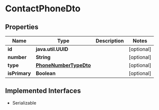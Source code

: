 

# ContactPhoneDto


## Properties

Name | Type | Description | Notes
------------ | ------------- | ------------- | -------------
**id** | **java.util.UUID** |  |  [optional]
**number** | **String** |  |  [optional]
**type** | [**PhoneNumberTypeDto**](PhoneNumberTypeDto.md) |  |  [optional]
**isPrimary** | **Boolean** |  |  [optional]


## Implemented Interfaces

* Serializable


